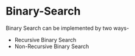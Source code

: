 # Binary-Search

<p>Binary Search can be implemented by two ways-</p>
<ul>
  <li>Recursive Binary Search</li>
  <li>Non-Recursive Binary Search</li>
</ul>
